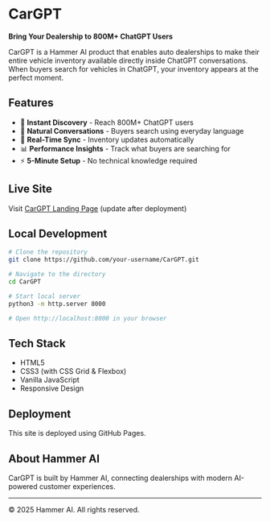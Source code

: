 # CarGPT

**Bring Your Dealership to 800M+ ChatGPT Users**

CarGPT is a Hammer AI product that enables auto dealerships to make their entire vehicle inventory available directly inside ChatGPT conversations. When buyers search for vehicles in ChatGPT, your inventory appears at the perfect moment.

## Features

- 🚀 **Instant Discovery** - Reach 800M+ ChatGPT users
- 💬 **Natural Conversations** - Buyers search using everyday language
- 🔄 **Real-Time Sync** - Inventory updates automatically
- 📊 **Performance Insights** - Track what buyers are searching for
- ⚡ **5-Minute Setup** - No technical knowledge required

## Live Site

Visit [CarGPT Landing Page](https://your-username.github.io/CarGPT/) (update after deployment)

## Local Development

```bash
# Clone the repository
git clone https://github.com/your-username/CarGPT.git

# Navigate to the directory
cd CarGPT

# Start local server
python3 -m http.server 8000

# Open http://localhost:8000 in your browser
```

## Tech Stack

- HTML5
- CSS3 (with CSS Grid & Flexbox)
- Vanilla JavaScript
- Responsive Design

## Deployment

This site is deployed using GitHub Pages.

## About Hammer AI

CarGPT is built by Hammer AI, connecting dealerships with modern AI-powered customer experiences.

---

© 2025 Hammer AI. All rights reserved.

